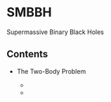 # SMBBH
Supermassive Binary Black Holes



## Contents

- The Two-Body Problem

  - [Equations of Motion]: https://hackmd.io/@Mephisto/rkhElOQx5

  - 

